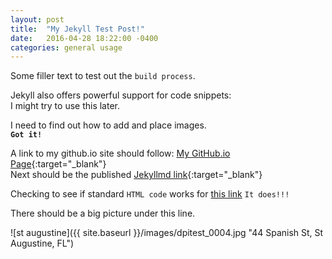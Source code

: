 ```yaml
---
layout: post
title:  "My Jekyll Test Post!"
date:   2016-04-28 18:22:00 -0400
categories: general usage
---
```


Some filler text to test out the `build process`.

Jekyll also offers powerful support for code snippets:  
I might try to use this later.

I need to find out how to add and place images.  
**`Got it!`**


A link to my github.io site should follow: [My GitHub.io Page][my-github-URL]{:target="_blank"}  
Next should be the published [Jekyllmd link][jekyllmd-URL]{:target="_blank"}

Checking to see if standard `HTML code` works for <a href="https://olzaragoza.github.io" target="_blank">this link</a>  `It does!!!`

There should be a big picture under this line.

![st augustine]({{ site.baseurl }}/images/dpitest_0004.jpg "44 Spanish St, St Augustine, FL")



[my-github-URL]: https://olzaragoza.github.io
[jekyllmd-URL]: https://olzaragoza.github.io/jekyllmd/
